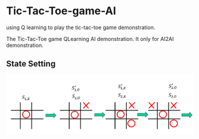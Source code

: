 # Tic-Tac-Toe-game-AI
using Q learning to play the tic-tac-toe game demonstration.

The Tic-Tac-Toe game QLearning AI demonstration.
It only for AI2AI demonstration.

## State Setting
![image](https://github.com/arrtvv852/Tic-Tac-Toe-game-AI/blob/master/State.PNG)

